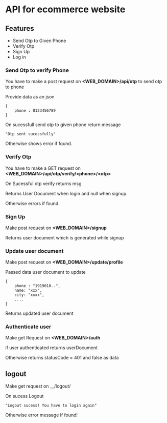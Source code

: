 # API for ecommerce website

## Features

* Send Otp to Given Phone
* Verify Otp
* Sign Up
* Log in

### Send Otp to verify Phone

You have to make a post request on __<WEB_DOMAIN>/api/otp__ to send otp to phone

Provide data as an json
```
{
    phone : 0123456789
}
```

On sucessfull send otp to given phone return message
```
"Otp sent sucessfully" 
```

Otherwise shows error if found.

### Verify Otp

You have to make a GET request on __<WEB_DOMAIN>/api/otp/verify/\<phone>/\<otp>__

On Sucessful otp verify returns msg

Returns User Document when login and null when signup.

Otherwise errors if found.

### Sign Up

Make post request on __<WEB_DOMAIN>/signup__ 

Returns user document which is generated while signup 

### Update user document

Make post request on __<WEB_DOMAIN>/update/profile__

Passed data user document to update
```
{
    phone : "1919010..",
    name: "xxx",
    city: "xxxx",
    ....
}
```

Returns updated user document

### Authenticate user 

Make get Request on __<WEB_DOMAIN>/auth__

if user authenticated returns
userDocument

Otherwise returns statusCode = 401 and false as data

## logout 

Make get request on __/logout/<PhoneToLogout>

On sucess Logout

```
"Logout sucess! You have to login again"
```

Otherwise error message if found!